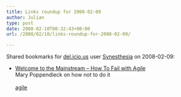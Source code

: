 ```yaml
---
title: Links roundup for 2008-02-09
author: Julian
type: post
date: 2008-02-10T00:32:43+00:00
url: /2008/02/10/links-roundup-for-2008-02-09/

---
```

Shared bookmarks for [del.icio.us][1] user [Synesthesia][2] on 2008-02-09:

  * [Welcome to the Mainstream &#8211; How To Fail with Agile][3]  
    Mary Poppendieck on how not to do it<br>   
    [agile][4]

 [1]: http://del.icio.us/
 [2]: http://del.icio.us/synesthesia
 [3]: http://www.poppendieck.com/pdfs/Welcome%20to%20the%20Mainstream.pdf
 [4]: http://del.icio.us/synesthesia/agile